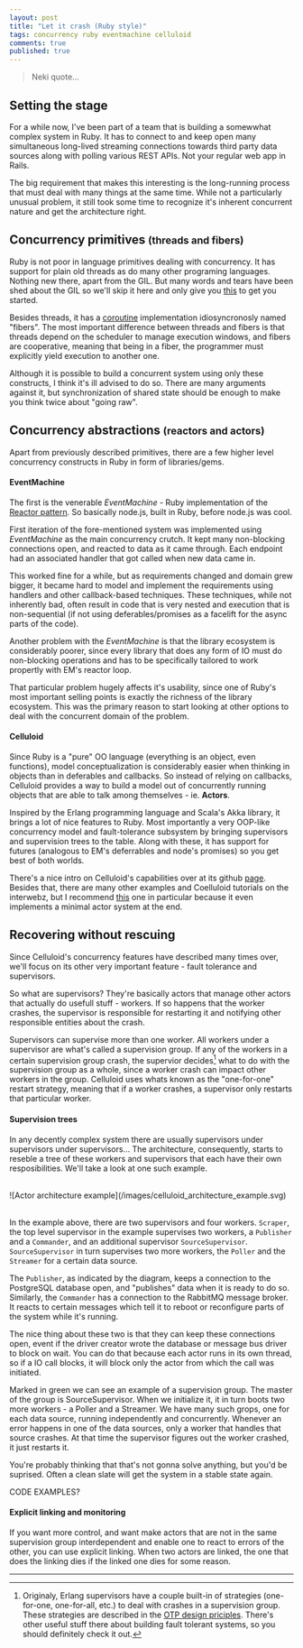 ```yaml
---
layout: post
title: "Let it crash (Ruby style)"
tags: concurrency ruby eventmachine celluloid
comments: true
published: true
---
```


<blockquote>
Neki quote...
</blockquote>

## Setting the stage

For a while now, I've been part of a team that is building a somewwhat complex system in Ruby. It has to connect to and keep open many simultaneous long-lived streaming connections towards third party data sources along with polling various REST APIs. Not your regular web app in Rails.

The big requirement that makes this interesting is the long-running process that must deal with many things at the same time. While not a particularly unusual problem, it still took some time to recognize it's inherent concurrent nature and get the architecture right.

## Concurrency primitives <small>(threads and fibers)</small>

Ruby is not poor in language primitives dealing with concurrency. It has support for plain old threads as do many other programing languages. Nothing new there, apart from the GIL. But many words and tears have been shed about the GIL so we'll skip it here and only give you [this](http://www.jstorimer.com/blogs/workingwithcode/8085491-nobody-understands-the-gil) to get you started. 

Besides threads, it has a [coroutine](http://www.ruby-doc.org/core-2.1.1/Fiber.html) implementation idiosyncronosly named "fibers". The most important difference between threads and fibers is that threads depend on the scheduler to manage execution windows, and fibers are cooperative, meaning that being in a fiber, the programmer must explicitly yield execution to another one.

Although it is possible to build a concurrent system using only these constructs, I think it's ill advised to do so. There are many arguments against it, but synchronization of shared state should be enough to make you think twice about "going raw".

## Concurrency abstractions <small>(reactors and actors)</small>

Apart from previously described primitives, there are a few higher level concurrency constructs in Ruby in form of libraries/gems.

#### EventMachine

The first is the venerable *EventMachine* - Ruby implementation of the [Reactor pattern](http://en.wikipedia.org/wiki/Reactor_pattern). So basically node.js, built in Ruby, before node.js was cool.

First iteration of the fore-mentioned system was implemented using *EventMachine* as the main concurrency crutch. It kept many non-blocking connections open, and reacted to data as it came through. Each endpoint had an associated handler that got called when new data came in.

This worked fine for a while, but as requirements changed and domain grew bigger, it became hard to model and implement the requirements using handlers and other callback-based techniques. These techniques, while not inherently bad, often result in code that is very nested and execution that is non-sequential (if not using deferables/promises as a facelift for the async parts of the code).

Another problem with the *EventMachine* is that the library ecosystem is considerably poorer, since every library that does any form of IO must do non-blocking operations and has to be specifically tailored to work propertly with EM's reactor loop.

That particular problem hugely affects it's usability, since one of Ruby's most important selling points is exactly the richness of the library ecosystem. This was the primary reason to start looking at other options to deal with the concurrent domain of the problem.

#### Celluloid

Since Ruby is a "pure" OO language (everything is an object, even functions), model conceptualization is considerably easier when thinking in objects than in deferables and callbacks. So instead of relying on callbacks, Celluloid provides a way to build a model out of concurrently running objects that are able to talk among themselves - ie. **Actors**.

Inspired by the Erlang programming language and Scala's Akka library, it brings a lot of nice features to Ruby. Most importantly a very OOP-like concurrency model and fault-tolerance subsystem by bringing supervisors and supervision trees to the table. Along with these, it has support for futures (analogous to EM's deferrables and node's promises) so you get best of both worlds.

There's a nice intro on Celluloid's capabilities over at its github [page](https://github.com/celluloid/celluloid). Besides that, there are many other examples and  Coelluloid tutorials on the interwebz, but I recommend [this](https://practicingruby.com/articles/gentle-intro-to-actor-based-concurrency) one in particular because it even implements a minimal actor system at the end.


## Recovering without rescuing

Since Celluloid's concurrency features have described many times over, we'll focus on its other very important feature - fault tolerance and supervisors.

So what are supervisors? They're basically actors that manage other actors that actually do usefull stuff - workers. If so happens that the worker crashes, the supervisor is responsible for restarting it and notifying other responsible entities about the crash.

Supervisors can supervise more than one worker. All workers under a supervisor are what's called a supervision group. If any of the workers in a certain supervision group crash, the supervior decides[^1] what to do with the supervision group as a whole, since a worker crash can impact other workers in the group. Celluloid uses whats known as the "one-for-one" restart strategy, meaning that if a worker crashes, a supervisor only restarts that particular worker.

#### Supervision trees

In any decently complex system there are usually supervisors under supervisors under supervisors... The architecture, consequently, starts to reseble a tree of these workers and supervisors that each have their own resposibilities. We'll take a look at one such example.

<br/>
![Actor architecture example](/images/celluloid_architecture_example.svg)
<br/>
<br/>

In the example above, there are two supervisors and four workers. ```Scraper```, the top level supervisor in the example supervises two workers, a ```Publisher``` and a ```Commander```, and an additional supervisor ```SourceSupervisor```. ```SourceSupervisor``` in turn supervises two more workers, the ```Poller``` and the ```Streamer``` for a certain data source.

The ```Publisher```, as indicated by the diagram, keeps a connection to the PostgreSQL database open, and "publishes" data when it is ready to do so. Similarly, the ```Commander``` has a connection to the RabbitMQ message broker. It reacts to certain messages which tell it to reboot or reconfigure parts of the system while it's running.

The nice thing about these two is that they can keep these connections open, event if the driver creator wrote the database or message bus driver to block on wait. You can do that because each actor runs in its own thread, so if a IO call blocks, it will block only the actor from which the call was initiated.

Marked in green we can see an example of a supervision group. The master of the group is SourceSupervisor. When we initialize it, it in turn boots two more workers - a Poller and a Streamer. We have many such grops, one for each data source, running independently and concurrently. Whenever an error happens in one of the data sources, only a worker that handles that source crashes. At that time the supervisor figures out the worker crashed, it just restarts it.

You're probably thinking that that's not gonna solve anything, but you'd be suprised. Often a clean slate will get the system in a stable state again.

CODE EXAMPLES?

#### Explicit linking and monitoring

If you want more control, and want make actors that are not in the same supervision group interdependent and enable one to react to errors of the other, you can use explicit linking. When two actors are linked, the one that does the linking dies if the linked one dies for some reason. 

---
[^1]: Originaly, Erlang supervisors have a couple built-in of strategies (one-for-one, one-for-all, etc.) to deal with crashes in a supervision group. These strategies are described in the [OTP design priciples](http://www.erlang.org/doc/design_principles/sup_princ.html). There's other useful stuff there about building fault tolerant systems, so you should definitely check it out.
